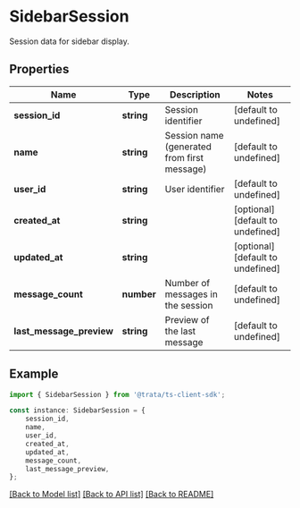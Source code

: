 # SidebarSession

Session data for sidebar display.

## Properties

Name | Type | Description | Notes
------------ | ------------- | ------------- | -------------
**session_id** | **string** | Session identifier | [default to undefined]
**name** | **string** | Session name (generated from first message) | [default to undefined]
**user_id** | **string** | User identifier | [default to undefined]
**created_at** | **string** |  | [optional] [default to undefined]
**updated_at** | **string** |  | [optional] [default to undefined]
**message_count** | **number** | Number of messages in the session | [default to undefined]
**last_message_preview** | **string** | Preview of the last message | [default to undefined]

## Example

```typescript
import { SidebarSession } from '@trata/ts-client-sdk';

const instance: SidebarSession = {
    session_id,
    name,
    user_id,
    created_at,
    updated_at,
    message_count,
    last_message_preview,
};
```

[[Back to Model list]](../README.md#documentation-for-models) [[Back to API list]](../README.md#documentation-for-api-endpoints) [[Back to README]](../README.md)
